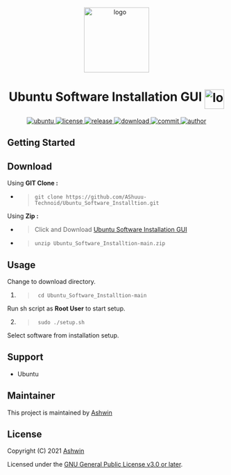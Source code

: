 <!-- PROJECT LOGO -->
<br />
<p align="center">
  <a>
    <img src="https://linuxx.info/wp-content/uploads/2019/04/eac0630b6c4cc9d1b3c1dae9e775f4e9-1.png" alt="logo" width="150" height="150"/>
  </a>
  <h1 align="center">Ubuntu Software Installation GUI <img align="top" src="https://telegra.ph/file/3898bdbce63b2dbd6bde9.gif" alt="logo" width="45" height="45"/></h1>
</p>

<p align="center">
  <a href="https://ubuntu.com"/>
  <img  alt="ubuntu" src="https://img.shields.io/badge/Ubuntu-E95420?style=flat-square&logo=ubuntu&logoColor=white" />
  <a href="https://github.com/AShuuu-Technoid/Ubuntu_Software_Installtion/blob/main/LICENSE">
  <img alt="license" src="https://img.shields.io/github/license/AShuuu-Technoid/Ubuntu_Software_Installtion?style=flat-square" />
  <a href="https://github.com/AShuuu-Technoid/Ubuntu_Software_Installtion/releases">
  <img alt="release" src="https://img.shields.io/github/v/release/AShuuu-Technoid/Ubuntu_Software_Installtion?style=flat-square" />
  <a href="https://github.com/AShuuu-Technoid/Ubuntu_Software_Installtion">
  <img alt="download" src="https://img.shields.io/github/downloads/AShuuu-Technoid/Ubuntu_Software_Installtion/total?style=flat-square"/>
  <a href="https://github.com/AShuuu-Technoid/Ubuntu_Software_Installtion">
  <img alt="commit" src="https://img.shields.io/github/last-commit/AShuuu-Technoid/Ubuntu_Software_Installtion?style=flat-square"/>
  <a href="https://ashwin.ml">
  <img alt="author" src="https://img.shields.io/badge/author-Ashwin-blue?style=flat-square"/>
  </a>
</p>

## Getting Started

## Download
Using **GIT Clone :**
- >`git clone https://github.com/AShuuu-Technoid/Ubuntu_Software_Installtion.git`

Using **Zip :**
- >Click and Download [Ubuntu Software Installation GUI](https://github.com/AShuuu-Technoid/Ubuntu_Software_Installtion/archive/refs/heads/main.zip)

- >`unzip Ubuntu_Software_Installtion-main.zip`

## Usage

Change to download directory.
1. >` cd Ubuntu_Software_Installtion-main`

Run sh script as **Root User** to start setup.

2. >` sudo ./setup.sh`

Select software from installation setup.

## Support
- Ubuntu

## Maintainer
This project is maintained by [Ashwin](https://ashuuu.ml/)

## License

Copyright (C) 2021 [Ashwin](https://ashwin.ml/)

Licensed under the [GNU General Public License v3.0 or later](LICENSE).
